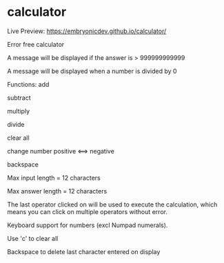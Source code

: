 # calculator

Live Preview: https://embryonicdev.github.io/calculator/

Error free calculator
  
A message will be displayed if the answer is > 999999999999 
      
A message will be displayed when a number is divided by 0  

Functions: 
  add
  
  subtract
  
  multiply
  
  divide
  
  clear all
  
  change number positive <==> negative
  
  backspace

Max input length = 12 characters

Max answer length = 12 characters

The last operator clicked on will be used to execute the calculation, which means you can click on multiple operators without error. 

Keyboard support for numbers (excl Numpad numerals).

 Use 'c' to clear all
 
 Backspace to delete last character entered on display 
  
